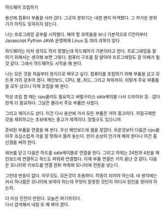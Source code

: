  하드웨어 조립하기

용산에 컴퓨터 부품을 사러 갔다.
그곳의 분위기는 내겐 왠지 어색했다.
그 차가운 분위기가 아직도 잊혀지지 않는다.

나는 프로그래밍 공부를 시작했다.
해야 할 과목들을 보니 기본적으로 C언어부터
Javascript Python JAVA 운영체재 Linux 등 여러 과목이 있다

하드웨어는 미처 생각도 하지 못했는데 
하드웨어가 기본이라고 한다. 프로그래밍을 잘 하기 위해서는
생각해 보면 그렇다. 컴퓨터 구조를 잘 알아야 프로그래밍도
잘 이해가 될 것 같다. 그래서 하드웨어도 시작을 해 본다.

나는 모든 것을 처음부터 정식으로 배우고 싶다.
컴퓨터를 조립하기 위해 부품을 샀고 모든게 거의 갖추어 졌다.
메인보드, CPU, 램 ,하드, 그리고 파워까지.
이렇게 주요 부품들을 모두 샀으니 이제 조립을 해 본다.

막상 조립 할 때는 cpu쿨러도 필요하고
써멀구리스 sata케이블 나사 드라이브 등 .
잡다한게 더 필요하다. 그날은 몰라서 주요 부품만 사왔다.

그리고 케이스도 샀다. 이건 다시 용산에 가서 
모든 부품은 거의 중고이다. 자질구레한 것을 제외하고는
초보에게는 중고가 제격이다. 망칠수도 있으니까.

준비된 부품을 연결을 해 본다.
우선 메인보드에 램을 꽂았다. 쉬운것보터 
다음은 cpu를 아주 조심스럽게 각을 잘 맞춰서 올려 놓는다.
핀이 손상이 안가게 해야 한다니 이건 좀 신경을 써야 한다.

레브를 닫고 다음은 하드를 sata케이블로 연결을 한다.
그리고 파워는 24핀과 4핀을 메인보드에 연결하고 하드도 파워와 연결했다.
이제 부품 연결은 거의 끝난 것 같다.
다음은 모니터와 키보드를 연결 한뒤 파워와 모니터에 전원을 넣는다.

그런데 반응이 없다. 아무것도. 모든것이 조용하다. 
작동이 되어야 하는데. 
내 생각에는 커서 하나쯤은 모니터에 보여야 하는데
무엇이 잘못된 것인지 어디서 원인을 찾아야 하는지.

더 이상 진전이 안된다. 오늘은 여기까지다.  
다시 검색해서 내일 또 해 봐야 겠다.
